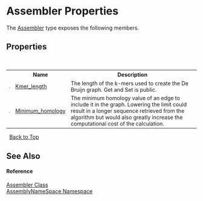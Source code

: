 # Assembler Properties
 

The <a href="ff4e346f-08ba-ff2f-52cf-831920161b16">Assembler</a> type exposes the following members.


## Properties
&nbsp;<table><tr><th></th><th>Name</th><th>Description</th></tr><tr><td>![Public property](media/pubproperty.gif "Public property")</td><td><a href="211a780a-57d7-70ef-1725-bfbaa0cf8975">Kmer_length</a></td><td>
The length of the k-mers used to create the De Bruijn graph. Get and Set is public.</td></tr><tr><td>![Public property](media/pubproperty.gif "Public property")</td><td><a href="2a85a077-74b6-a72c-0ef4-70cfc37d9dbe">Minimum_homology</a></td><td>
The minimum homology value of an edge to include it in the graph. Lowering the limit could result in a longer sequence retrieved from the algorithm but would also greatly increase the computational cost of the calculation.</td></tr></table>&nbsp;
<a href="#assembler-properties">Back to Top</a>

## See Also


#### Reference
<a href="ff4e346f-08ba-ff2f-52cf-831920161b16">Assembler Class</a><br /><a href="6bcc80ef-5cfd-db5f-1eb2-7297d1c16397">AssemblyNameSpace Namespace</a><br />